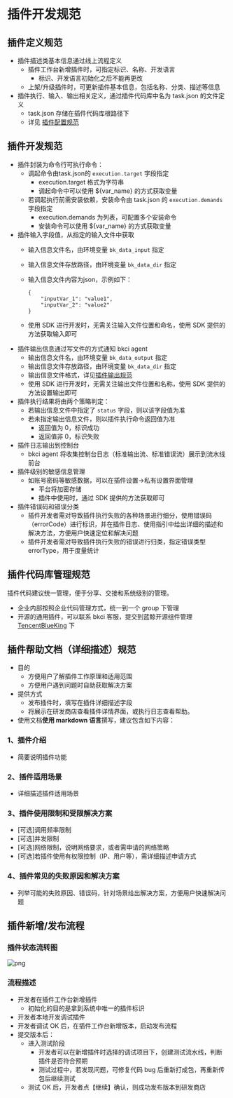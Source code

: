 # 插件开发规范

## 插件定义规范

* 插件描述类基本信息通过线上流程定义
  * 插件工作台新增插件时，可指定标识、名称、开发语言
    * 标识、开发语言初始化之后不能再更改
  * 上架/升级插件时，可更新插件基本信息，包括名称、分类、描述等信息
* 插件执行、输入、输出相关定义，通过插件代码库中名为 task.json 的文件定义
  * task.json 存储在插件代码库根路径下
  * 详见 [插件配置规范](plugin-config.md)

## 插件开发规范

* 插件封装为命令行可执行命令：
  * 调起命令由task.json的 `execution.target` 字段指定
    * execution.target 格式为字符串
    * 调起命令中可以使用 ${var\_name} 的方式获取变量
  * 若调起执行前需安装依赖，安装命令由 task.json 的 `execution.demands` 字段指定
    * execution.demands 为列表，可配置多个安装命令
    * 安装命令可以使用 ${var\_name} 的方式获取变量
* 插件输入字段值，从指定的输入文件中获取
  * 输入信息文件名，由环境变量 `bk_data_input` 指定
  * 输入信息文件存放路径，由环境变量 `bk_data_dir` 指定
  * 输入信息文件内容为json，示例如下：

    ```text
    {
        "inputVar_1": "value1",
        "inputVar_2": "value2"
    }
    ```

  * 使用 SDK 进行开发时，无需关注输入文件位置和命名，使用 SDK 提供的方法获取输入即可
* 插件输出信息通过写文件的方式通知 bkci agent
  * 输出信息文件名，由环境变量 `bk_data_output` 指定
  * 输出信息文件存放路径，由环境变量 `bk_data_dir` 指定
  * 输出信息文件格式，详见[插件输出规范](plugin-output.md)
  * 使用 SDK 进行开发时，无需关注输出文件位置和名称，使用 SDK 提供的方法设置输出即可
* 插件执行结果将由两个策略判定：
  * 若输出信息文件中指定了 `status` 字段，则以该字段值为准
  * 若未指定输出信息文件，则以插件执行命令返回值为准
    * 返回值为 0，标识成功
    * 返回值非 0，标识失败
* 插件日志输出到控制台
  * bkci agent 将收集控制台日志（标准输出流、标准错误流）展示到流水线前台
* 插件级别的敏感信息管理
  * 如账号密码等敏感数据，可以在插件设置→私有设置界面管理
    * 平台将加密存储
    * 插件中使用时，通过 SDK 提供的方法获取即可
* 插件错误码和错误分类
  * 插件开发者需对导致插件执行失败的各种场景进行细分，使用错误码（errorCode）进行标识，并在插件日志、使用指引中给出详细的描述和解决方法，方便用户快速定位和解决问题
  * 插件开发者需对导致插件执行失败的错误进行归类，指定错误类型 errorType，用于度量统计

## 插件代码库管理规范

插件代码建议统一管理，便于分享、交接和系统级别的管理。

* 企业内部按照企业代码管理方式，统一到一个 group 下管理
* 开源的通用插件，可以联系 bkci 客服，提交到蓝鲸开源组件管理 [TencentBlueKing](https://github.com/TencentBlueKing) 下

## 插件帮助文档（详细描述）规范

* 目的
  * 方便用户了解插件工作原理和适用范围
  * 方便用户遇到问题时自助获取解决方案
* 提供方式
  * 发布插件时，填写在插件详细描述字段
  * 将展示在研发商店查看插件详情界面，或执行日志查看帮助。
* 使用文档**使用 markdown 语言**撰写，建议包含如下内容：

### 1、插件介绍 

* 简要说明插件功能

### 2、插件适用场景

* 详细描述插件适用场景

### 3、插件使用限制和受限解决方案

* \[可选\]调用频率限制
* \[可选\]并发限制
* \[可选\]网络限制，说明网络要求，或者需申请的网络策略
* \[可选\]若插件使用有权限控制（IP、用户等），需详细描述申请方式

### 4、插件常见的失败原因和解决方案

* 列举可能的失败原因、错误码，针对场景给出解决方案，方便用户快速解决问题

## 插件新增/发布流程

### 插件状态流转图

![png](../../../assets/store_plugin_status.png)

### 流程描述

* 开发者在插件工作台新增插件
  * 初始化的目的是拿到系统中唯一的插件标识
* 开发者本地开发调试插件
* 开发者调试 OK 后，在插件工作台新增版本，启动发布流程
* 提交版本后：
  * 进入测试阶段
    * 开发者可以在新增插件时选择的调试项目下，创建测试流水线，判断插件是否符合预期
    * 测试过程中，若发现问题，可修复代码 bug 后重新打成包，再重新传包后继续测试
  * 测试 OK 后，开发者点【继续】确认，则成功发布版本到研发商店

